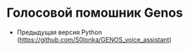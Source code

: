 ﻿# Голосовой помошник Genos

- Предыдущая версия Python (https://github.com/S0lonka/GENOS_voice_assistant) 